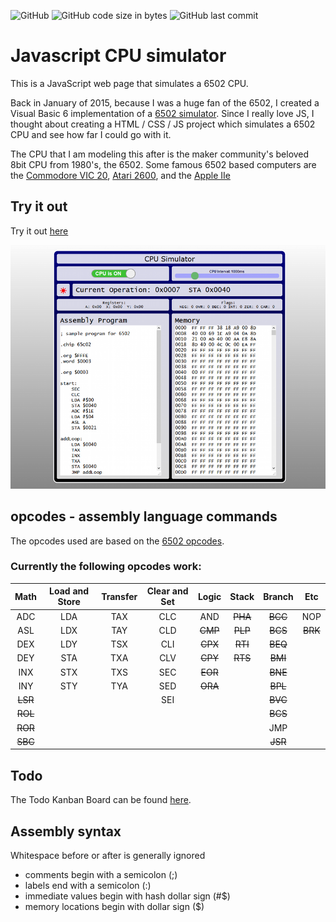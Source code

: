 ![GitHub](https://img.shields.io/github/license/msfwebdude/javascript-cpu-simulator?style=plastic) ![GitHub code size in bytes](https://img.shields.io/github/languages/code-size/msfwebdude/javascript-cpu-simulator?style=plastic)
![GitHub last commit](https://img.shields.io/github/last-commit/msfwebdude/javascript-cpu-simulator?style=plastic)

# Javascript CPU simulator
This is a JavaScript web page that simulates a 6502 CPU.

Back in January of 2015, because I was a huge fan of the 6502, I created a Visual Basic 6 implementation of a [6502 simulator](https://www.planet-source-code.com/vb/scripts/ShowCode.asp?txtCodeId=22670&lngWId=1). Since I really love JS, I thought about creating a HTML / CSS / JS project which simulates a 6502 CPU and see how far I could go with it.

The CPU that I am modeling this after is the maker community's beloved 8bit CPU from 1980's, the 6502. Some famous 6502 based computers are the [Commodore VIC 20](https://en.wikipedia.org/wiki/Commodore_VIC-20), [Atari 2600](https://en.wikipedia.org/wiki/Atari_2600), and the [Apple IIe](https://en.wikipedia.org/wiki/Apple_IIe)

## Try it out
Try it out [here](http://firoved.com/github/javascript-cpu-simulator/)

![Screenshot](assets/img/screenshot-for-readme.png)

## opcodes - assembly language commands
The opcodes used are based on the [6502 opcodes](http://www.6502.org/tutorials/6502opcodes.html).

### Currently the following opcodes work:

| Math    | Load and Store | Transfer | Clear and Set | Logic   | Stack   | Branch  | Etc     | 
|:-------:|:--------------:|:--------:|:-------------:|:-------:|:-------:|:-------:|:-------:|
| ADC     | LDA            | TAX      | CLC           | AND     | ~~PHA~~ | ~~BCC~~ | NOP     |
| ASL     | LDX            | TAY      | CLD           | ~~CMP~~ | ~~PLP~~ | ~~BCS~~ | ~~BRK~~ |
| DEX     | LDY            | TSX      | CLI           | ~~CPX~~ | ~~RTI~~ | ~~BEQ~~ |         |
| DEY     | STA            | TXA      | CLV           | ~~CPY~~ | ~~RTS~~ | ~~BMI~~ |         |
| INX     | STX            | TXS      | SEC           | ~~EOR~~ |         | ~~BNE~~ |         |
| INY     | STY            | TYA      | SED           | ~~ORA~~ |         | ~~BPL~~ |         |
| ~~LSR~~ |                |          | SEI           |         |         | ~~BVC~~ |         |
| ~~ROL~~ |                |          |               |         |         | ~~BCS~~ |         |
| ~~ROR~~ |                |          |               |         |         |  JMP    |         |
| ~~SBC~~ |                |          |               |         |         | ~~JSR~~ |         |

## Todo

 The Todo  Kanban Board can be found [here](https://github.com/msfwebdude/javascript-cpu-simulator/projects/1).


## Assembly syntax
Whitespace before or after is generally ignored 

* comments begin with a semicolon (;)
* labels end with a semicolon (:)
* immediate values begin with hash dollar sign (#$)
* memory locations begin with dollar sign ($)

